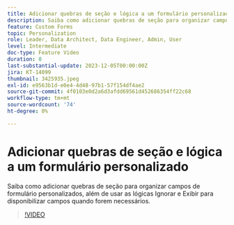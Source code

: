 ```yaml
---
title: Adicionar quebras de seção e lógica a um formulário personalizado
description: Saiba como adicionar quebras de seção para organizar campos de formulário personalizados, além de usar as lógicas Ignorar e Exibir para disponibilizar campos quando forem necessários.
feature: Custom Forms
topic: Personalization
role: Leader, Data Architect, Data Engineer, Admin, User
level: Intermediate
doc-type: Feature Video
duration: 0
last-substantial-update: 2023-12-05T00:00:00Z
jira: KT-14099
thumbnail: 3425935.jpeg
exl-id: e9563b1d-e0e4-4d48-97b1-57f154df4ae2
source-git-commit: 4f0103e0d2a6d3afdd69561d452686354ff22c68
workflow-type: tm+mt
source-wordcount: '74'
ht-degree: 0%

---
```


# Adicionar quebras de seção e lógica a um formulário personalizado

Saiba como adicionar quebras de seção para organizar campos de formulário personalizados, além de usar as lógicas Ignorar e Exibir para disponibilizar campos quando forem necessários.

>[!VIDEO](https://video.tv.adobe.com/v/3425935/?quality=12&learn=on)
